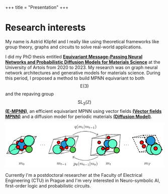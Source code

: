 +++
title = "Presentation"
+++

# Research interests

My name is Astrid Klipfel and I really like using theoretical frameworks like group theory, graphs and circuits to solve real-world applications.

I did my PhD thesis entitled [**Equivariant Message-Passing Neural Networks and Probabilistic Diffusion Models for Materials Science**](https://www.cril.univ-artois.fr/en/phds/klipfel/) at the University of Artois from 2020 to 2023. My research was on graph neural network architectures and generative models for materials science. During this period, I proposed a method to build MPNN equivariant to both $$\text{E}(3)$$ and the repaving group $$\text{SL}_3(\mathbb{Z})$$ [**(E-MPNN)**](/publications/empnn-aaai23/), an efficient equivariant MPNN using vector fields [**(Vector fields MPNN)**](/publications/gemsnet-ijcai23/) and a diffusion model for periodic materials [**(Diffusion Model)**](/publications/diff-aaai24/).

![diffusion](/images/articles/diffusion.svg)

Currently I'm a postdoctoral researcher at the Faculty of Electrical Engineering (CTU) in Prague and I'm very interested in Neuro-symbolic AI, first-order logic and probabilistic circuits.

